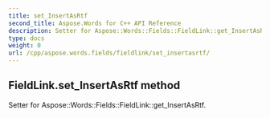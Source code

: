 ```yaml
---
title: set_InsertAsRtf
second_title: Aspose.Words for C++ API Reference
description: Setter for Aspose::Words::Fields::FieldLink::get_InsertAsRtf. 
type: docs
weight: 0
url: /cpp/aspose.words.fields/fieldlink/set_insertasrtf/
---
```

## FieldLink.set_InsertAsRtf method


Setter for Aspose::Words::Fields::FieldLink::get_InsertAsRtf. 

